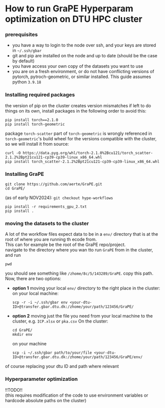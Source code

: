 # How to run GraPE Hyperparam optimization on DTU HPC cluster
### prerequisites
- you have a way to login to the node over ssh, and your keys are stored in `~/.ssh/gbar`
- git and pip are installed on the node and up to date (should be the case by default)
- you have access your own copy of the datasets you want to use
- you are on a fresh environment, or do not have conflicting versions of pytorch, pytroch-geometric, or similar installed.
This guide assumes python `3.9.18`

### Installing required packages
the version of pip on the cluster creates version mismatches if left to do things on its own, install packages in the following order to avoid this:
```
pip install torch==2.1.0
pip install torch-geometric
```
package `torch-scatter` part of `torch-geometric` is wrongly referenced in `torch-geometric`'s build 
wheel for the versions compatible with the cluster,
so we will install it from source:
```
curl -O https://data.pyg.org/whl/torch-2.1.0%2Bcu121/torch_scatter-2.1.2%2Bpt21cu121-cp39-cp39-linux_x86_64.whl
pip install torch_scatter-2.1.2%2Bpt21cu121-cp39-cp39-linux_x86_64.whl
```

### Installing GraPE
```
git clone https://github.com/aerte/GraPE.git
cd GraPE/
```
(as of early NOV2024): `git checkout hype-workflows`
```
pip install -r requirements_gpu_2.txt
pip install .
```

### moving the datasets to the cluster
A lot of the workflow files expect data to be in a `env/` directory that is at the root of where you are running th ecode from.<br>
This can for example be the root of the GraPE repo/project.<br>
navigate to the directory where you wan tto run `GraPE` from in the cluster, and run 
```
pwd
```
you should see something like `/zhome/8c/5/143289/GraPE`. copy this path.<br>
Now, there are two options:
-  **option 1** moving your local `env/` directory to the right place in the cluster:<br>
    on your local machine:
    ```
    scp -r -i ~/.ssh/gbar env <your-dtu-ID>@transfer.gbar.dtu.dk:/zhome/your/path/123456/GraPE/
    ```
-  **option 2** moving just the file you need from your local machine to the cluster, e.g. `ICP.xlsx` or `pka.csv`
    On the cluster:
    ```
    cd GraPE/
    mkdir env
    ```
    on your machine
    ```
    scp -i ~/.ssh/gbar path/to/your/file <your-dtu-ID>@transfer.gbar.dtu.dk:/zhome/your/path/123456/GraPE/env/
    ```
of course replacing your dtu ID and path where relevant

### Hyperparameter optimization
!!TODO!!<br>
(this requires modification of the code to use environment variables or hardcode absolute paths on the cluster)
